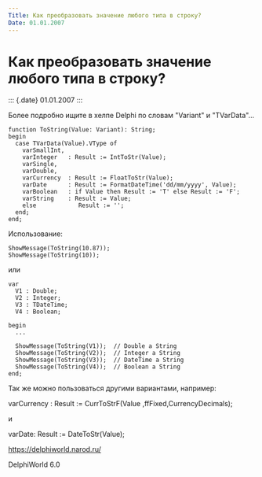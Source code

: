 ```yaml
---
Title: Как преобразовать значение любого типа в строку?
Date: 01.01.2007
---
```



Как преобразовать значение любого типа в строку?
================================================

::: {.date}
01.01.2007
:::

Более подробно ищите в хелпе Delphi по словам \"Variant\" и
\"TVarData\"...

     
    function ToString(Value: Variant): String;
    begin
      case TVarData(Value).VType of
        varSmallInt,
        varInteger   : Result := IntToStr(Value);
        varSingle,
        varDouble,
        varCurrency  : Result := FloatToStr(Value);
        varDate      : Result := FormatDateTime('dd/mm/yyyy', Value);
        varBoolean   : if Value then Result := 'T' else Result := 'F';
        varString    : Result := Value;
        else            Result := '';
      end;
    end;

Использование:

    ShowMessage(ToString(10.87));
    ShowMessage(ToString(10));

или

    var
      V1 : Double;
      V2 : Integer;
      V3 : TDateTime;
      V4 : Boolean;
     
    begin
      ...
     
      ShowMessage(ToString(V1));  // Double a String
      ShowMessage(ToString(V2));  // Integer a String
      ShowMessage(ToString(V3));  // DateTime a String
      ShowMessage(ToString(V4));  // Boolean a String
    end;
     

Так же можно пользоваться другими вариантами, например:

varCurrency  : Result := CurrToStrF(Value ,ffFixed,CurrencyDecimals);

и

varDate: Result := DateToStr(Value);

<https://delphiworld.narod.ru/>

DelphiWorld 6.0
